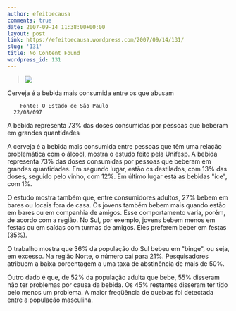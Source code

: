 ```yaml
---
author: efeitoecausa
comments: true
date: 2007-09-14 11:38:00+00:00
layout: post
link: https://efeitoecausa.wordpress.com/2007/09/14/131/
slug: '131'
title: No Content Found
wordpress_id: 131
---
```


>[![](http://efeitoecausa.files.wordpress.com/2007/09/cerveja.jpg?w=240)](http://efeitoecausa.files.wordpress.com/2007/09/cerveja.jpg)  
  
Cerveja é a bebida mais consumida entre os que abusam  
     
        Fonte: O Estado de São Paulo  
      22/08/097  
  
A bebida representa 73% das doses consumidas por pessoas que beberam em grandes quantidades  
  
A cerveja é a bebida mais consumida entre pessoas que têm uma relação problemática com o álcool, mostra o estudo feito pela Unifesp. A bebida representa 73% das doses consumidas por pessoas que beberam em grandes quantidades. Em segundo lugar, estão os destilados, com 13% das doses, seguido pelo vinho, com 12%. Em último lugar está as bebidas "ice", com 1%.  
  
O estudo mostra também que, entre consumidores adultos, 27% bebem em bares ou locais fora de casa. Os jovens também bebem mais quando estão em bares ou em companhia de amigos. Esse comportamento varia, porém, de acordo com a região. No Sul, por exemplo, jovens bebem menos em festas ou em saídas com turmas de amigos. Eles preferem beber em festas (35%).  
  
O trabalho mostra que 36% da população do Sul bebeu em "binge", ou seja, em excesso. Na região Norte, o número cai para 21%. Pesquisadores atribuem a baixa porcentagem a uma taxa de abstinência de mais de 50%.  
  
Outro dado é que, de 52% da população adulta que bebe, 55% disseram não ter problemas por causa da bebida. Os 45% restantes disseram ter tido pelo menos um problema. A maior freqüência de queixas foi detectada entre a população masculina.
